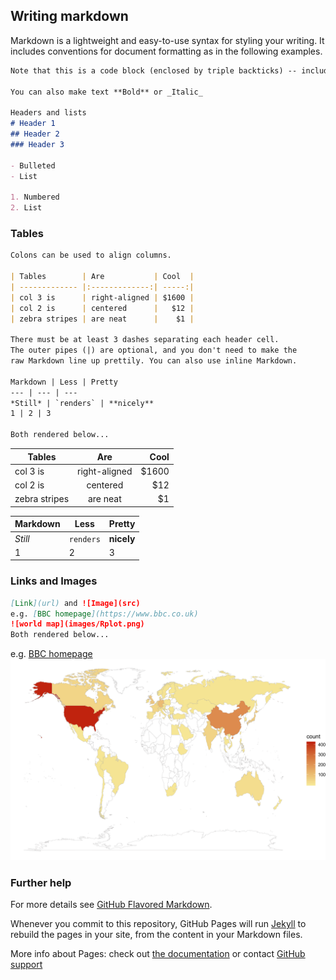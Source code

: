 ## Writing markdown

Markdown is a lightweight and easy-to-use syntax for styling your writing. It includes conventions for document formatting as in the following examples.

```markdown
Note that this is a code block (enclosed by triple backticks) -- include inline code with single backticks `like this`

You can also make text **Bold** or _Italic_ 

Headers and lists
# Header 1
## Header 2
### Header 3

- Bulleted
- List

1. Numbered
2. List
```


### Tables

```markdown
Colons can be used to align columns.

| Tables        | Are           | Cool  |
| ------------- |:-------------:| -----:|
| col 3 is      | right-aligned | $1600 |
| col 2 is      | centered      |   $12 |
| zebra stripes | are neat      |    $1 |

There must be at least 3 dashes separating each header cell.
The outer pipes (|) are optional, and you don't need to make the 
raw Markdown line up prettily. You can also use inline Markdown.

Markdown | Less | Pretty
--- | --- | ---
*Still* | `renders` | **nicely**
1 | 2 | 3

Both rendered below...
```

| Tables        | Are           | Cool  |
| ------------- |:-------------:| -----:|
| col 3 is      | right-aligned | $1600 |
| col 2 is      | centered      |   $12 |
| zebra stripes | are neat      |    $1 |

Markdown | Less | Pretty
--- | --- | ---
*Still* | `renders` | **nicely**
1 | 2 | 3


### Links and Images

```markdown
[Link](url) and ![Image](src) 
e.g. [BBC homepage](https://www.bbc.co.uk)
![world map](images/Rplot.png)
Both rendered below...
```

e.g. [BBC homepage](https://www.bbc.co.uk)
![world map](images/Rplot.png)


### Further help

For more details see [GitHub Flavored Markdown](https://guides.github.com/features/mastering-markdown/).

Whenever you commit to this repository, GitHub Pages will run [Jekyll](https://jekyllrb.com/) to rebuild the pages in your site, from the content in your Markdown files.

More info about Pages: check out [the documentation](https://help.github.com/categories/github-pages-basics/) or contact [GitHub support](https://github.com/contact)

